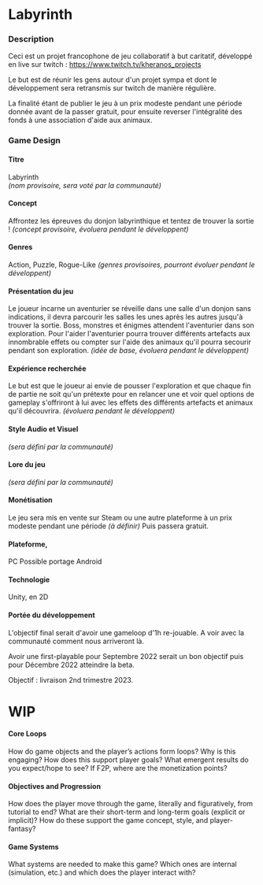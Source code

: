 
# Labyrinth

### Description

Ceci est un projet francophone de jeu collaboratif à but caritatif, développé en live sur twitch : https://www.twitch.tv/kheranos_projects  

Le but est de réunir les gens autour d'un projet sympa et dont le développement sera retransmis sur twitch de manière régulière.

La finalité étant de publier le jeu à un prix modeste pendant une période donnée avant de la passer gratuit, pour ensuite reverser l'intégralité des fonds à une association d'aide aux animaux.

### Game Design

#### Titre 

Labyrinth  
*(nom provisoire, sera voté par la communauté)*

#### Concept

Affrontez les épreuves du donjon labyrinthique et tentez de trouver la sortie !
*(concept provisoire, évoluera pendant le développent)*

#### Genres

Action, Puzzle, Rogue-Like
*(genres provisoires, pourront évoluer pendant le développent)*

#### Présentation du jeu

Le joueur incarne un aventurier se réveille dans une salle d'un donjon sans indications, il devra parcourir les salles les unes après les autres jusqu'à trouver la sortie.
Boss, monstres et énigmes attendent l'aventurier dans son exploration.
Pour l'aider l'aventurier pourra trouver différents artefacts aux innombrable effets ou compter sur l'aide des animaux qu'il pourra secourir pendant son exploration.
*(idée de base, évoluera pendant le développent)*

#### Expérience recherchée

Le but est que le joueur ai envie de pousser l'exploration et que chaque fin de partie ne soit qu'un prétexte pour en relancer une et voir quel options de gameplay s'offriront à lui avec les effets des différents artefacts et animaux qu'il découvrira.
*(évoluera pendant le développent)*

#### Style Audio et Visuel

*(sera défini par la communauté)*

#### Lore du jeu

*(sera défini par la communauté)*

#### Monétisation

Le jeu sera mis en vente sur Steam ou une autre plateforme à un prix modeste pendant une période *(à définir)*
Puis passera gratuit.

#### Plateforme,

PC
Possible portage Android

####  Technologie

Unity, en 2D

#### Portée du développement

L'objectif final serait d'avoir une gameloop d'1h re-jouable.
A voir avec la communauté comment nous arriveront là.

Avoir une first-playable pour Septembre 2022 serait un bon objectif
puis pour Décembre 2022 atteindre la beta.

Objectif : livraison 2nd trimestre 2023.

# WIP

#### Core Loops

How do game objects and the player’s actions form loops? Why is this engaging? How does this support
player goals? What emergent results do you expect/hope to see? If F2P, where are the monetization points?

#### Objectives and Progression

How does the player move through the game, literally and figuratively, from tutorial to end? What are their
short-term and long-term goals (explicit or implicit)? How do these support the game concept, style, and
player-fantasy?

#### Game Systems

What systems are needed to make this game? Which ones are internal (simulation, etc.) and which does the
player interact with?
